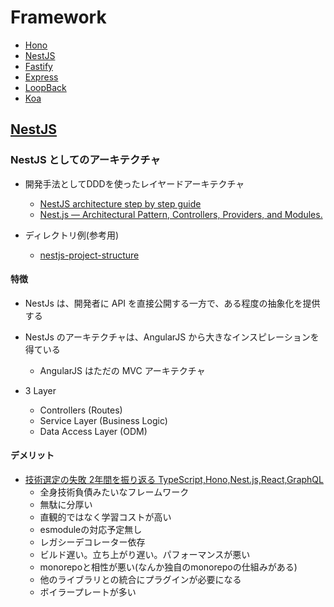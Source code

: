 # Framework

- [Hono](https://hono.dev/)
- [NestJS](https://nestjs.com/)
- [Fastify](https://fastify.dev/)
- [Express](https://expressjs.com/ja/)
- [LoopBack](https://loopback.io/)
- [Koa](https://koajs.com/)

## [NestJS](https://nestjs.com/)

### NestJS としてのアーキテクチャ

- 開発手法としてDDDを使ったレイヤードアーキテクチャ
  - [NestJS architecture step by step guide](https://kodaschool.com/blog/the-architecture-of-nestjs)
  - [Nest.js — Architectural Pattern, Controllers, Providers, and Modules.](https://medium.com/geekculture/nest-js-architectural-pattern-controllers-providers-and-modules-406d9b192a3a)

- ディレクトリ例(参考用)
  - [nestjs-project-structure](https://github.com/CatsMiaow/nestjs-project-structure)

#### 特徴

- NestJs は、開発者に API を直接公開する一方で、ある程度の抽象化を提供する
- NestJs のアーキテクチャは、AngularJS から大きなインスピレーションを得ている
  - AngularJS はただの MVC アーキテクチャ

- 3 Layer
  - Controllers (Routes)
  - Service Layer (Business Logic)
  - Data Access Layer (ODM)

#### デメリット

- [技術選定の失敗 2年間を振り返る TypeScript,Hono,Nest.js,React,GraphQL](https://zenn.dev/nem/articles/ade7b83cae2fa5)
  - 全身技術負債みたいなフレームワーク
  - 無駄に分厚い
  - 直観的ではなく学習コストが高い
  - esmoduleの対応予定無し
  - レガシーデコレーター依存
  - ビルド遅い。立ち上がり遅い。パフォーマンスが悪い
  - monorepoと相性が悪い(なんか独自のmonorepoの仕組みがある)
  - 他のライブラリとの統合にプラグインが必要になる
  - ボイラープレートが多い
